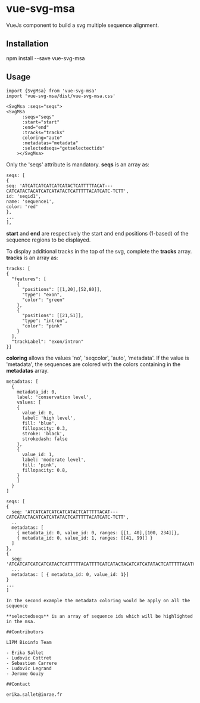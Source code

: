 # vue-svg-msa

VueJs component to build a svg multiple sequence alignment.

## Installation

npm install --save vue-svg-msa

## Usage

```
import {SvgMsa} from 'vue-svg-msa'
import 'vue-svg-msa/dist/vue-svg-msa.css'
```

```
<SvgMsa :seqs="seqs">
<SvgMsa
      :seqs="seqs"
      :start="start"
      :end="end"
      :tracks="tracks"
      coloring="auto"
      :metadatas="metadata"
      :selectedseqs="getselectectids"
    ></SvgMsa>
```

Only the 'seqs' attribute is mandatory.
**seqs** is an array as:

```
seqs: [
{
seq: 'ATCATCATCATCATCATACTCATTTTTACAT---CATCATACTACATCATCATATACTCATTTTTACATCATC-TCTT',
id: 'seqid1',
name: 'sequence1',
color: 'red'
},
...
],
```

**start** and **end** are respectively the start and end positions (1-based) of the sequence regions to be displayed.

To display additional tracks in the top of the svg, complete the **tracks** array.
**tracks** is an array as:

```
tracks: [
{
  "features": [
    {
      "positions": [[1,20],[52,80]],
      "type": "exon",
      "color": "green"
    },
    {
      "positions": [[21,51]],
      "type": "intron",
      "color": "pink"
    }
  ],
  "trackLabel": "exon/intron"
}]
```

**coloring** allows the values 'no', 'seqcolor', 'auto', 'metadata'.
If the value is 'metadata', the sequences are colored with the colors containing in the **metadatas** array.

```
metadatas: [
  {
    metadata_id: 0,
    label: 'conservation level',
    values: [
    {
      value_id: 0,
      label: 'high level',
      fill: 'blue',
      fillopacity: 0.3,
      stroke: 'black',
      strokedash: false
    },
    {
      value_id: 1,
      label: 'moderate level',
      fill: 'pink',
      fillopacity: 0.8,
    }
    ]
  }
]

seqs: [
{
  seq: 'ATCATCATCATCATCATACTCATTTTTACAT---CATCATACTACATCATCATATACTCATTTTTACATCATC-TCTT',
  ..
  metadatas: [
    { metadata_id: 0, value_id: 0, ranges: [[1, 40],[100, 234]]},
    { metadata_id: 0, value_id: 1, ranges: [[41, 99]] }
  ]
},
{
  seq: 'ATCATCATCATCATCATACTCATTTTTACATTTTCATCATACTACATCATCATATACTCATTTTTACATCATCTTCTT',
  ...
  metadatas: [ { metadata_id: 0, value_id: 1}]
}
...
]

In the second example the metadata coloring would be apply on all the sequence

**selectedseqs** is an array of sequence ids which will be highlighted in the msa.

##Contributors

LIPM Bioinfo Team

- Erika Sallet
- Ludovic Cottret
- Sebastien Carrere
- Ludovic Legrand
- Jerome Gouzy

##Contact

erika.sallet@inrae.fr
```
